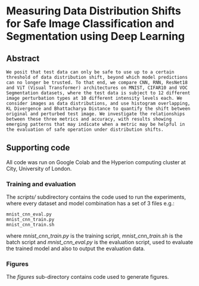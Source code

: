 # Measuring Data Distribution Shifts for Safe Image Classification and Segmentation using Deep Learning

## Abstract

```
We posit that test data can only be safe to use up to a certain threshold of data distribution shift, beyond which model predictions can no longer be trusted. To that end, we compare CNN, RNN, ResNet18 and ViT (Visual Transformer) architectures on MNIST, CIFAR10 and VOC Segmentation datasets, where the test data is subject to 12 different image perturbation types at 10 different intensity levels each. We consider images as data distributions, and use histogram overlapping, KL Divergence and Bhattacharya Distance to quantify the shift between original and perturbed test image. We investigate the relationships between these three metrics and accuracy, with results showing emerging patterns that may indicate when a metric may be helpful in the evaluation of safe operation under distribution shifts.
```
## Supporting code

All code was run on Google Colab and the Hyperion computing cluster at City, University of London.

### Training and evaluation

The *scripts/* subdirectory contains the code used to run the experiments, where every dataset and model combination has a set of 3 files e.g.:

```
mnist_cnn_eval.py  
mnist_cnn_train.py  
mnist_cnn_train.sh
```
where *mnist_cnn_train.py* is the training script, *mnist_cnn_train.sh* is the batch script and *mnist_cnn_eval.py* is the evaluation script, used to evaluate the trained model and also to output the evaluation data.

### Figures

The *figures* sub-directory contains code used to generate figures.


